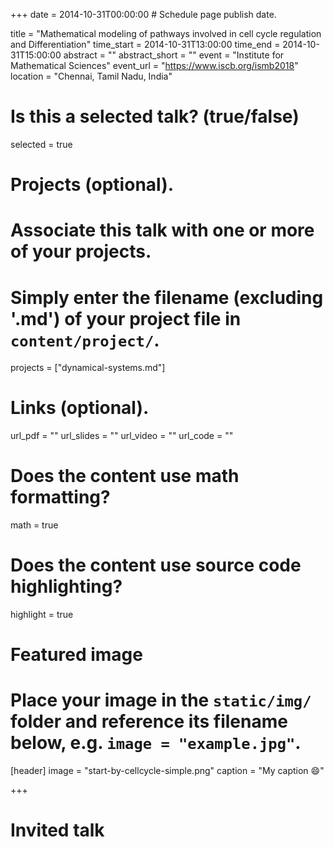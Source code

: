 +++
date = 2014-10-31T00:00:00  # Schedule page publish date.

title = "Mathematical modeling of pathways involved in cell cycle regulation and Differentiation"
time_start = 2014-10-31T13:00:00
time_end = 2014-10-31T15:00:00
abstract = ""
abstract_short = ""
event = "Institute for Mathematical Sciences"
event_url = "https://www.iscb.org/ismb2018"
location = "Chennai, Tamil Nadu, India"

# Is this a selected talk? (true/false)
selected = true

# Projects (optional).
#   Associate this talk with one or more of your projects.
#   Simply enter the filename (excluding '.md') of your project file in `content/project/`.
projects = ["dynamical-systems.md"]

# Links (optional).
url_pdf = ""
url_slides = ""
url_video = ""
url_code = ""

# Does the content use math formatting?
math = true

# Does the content use source code highlighting?
highlight = true

# Featured image
# Place your image in the `static/img/` folder and reference its filename below, e.g. `image = "example.jpg"`.
[header]
image = "start-by-cellcycle-simple.png"
caption = "My caption :smile:"

+++

# Invited talk